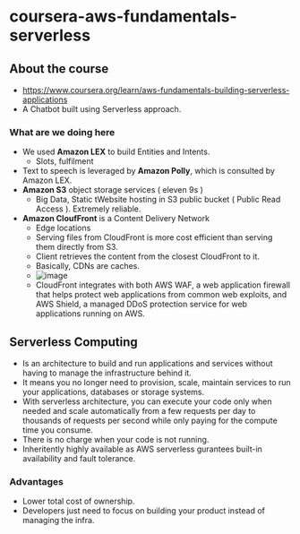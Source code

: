 # coursera-aws-fundamentals-serverless

## About the course
- https://www.coursera.org/learn/aws-fundamentals-building-serverless-applications
- A Chatbot built using Serverless approach.
### What are we doing here
- We used **Amazon LEX** to build Entities and Intents.
  - Slots, fulfilment
- Text to speech is leveraged by **Amazon Polly**, which is consulted by Amazon LEX.
- **Amazon S3** object storage services ( eleven 9s )
  - Big Data, Static tWebsite hosting in S3 public bucket ( Public Read Access ). Extremely reliable.
- **Amazon CloufFront** is a Content Delivery Network
  - Edge locations
  - Serving files from CloudFront is more cost efficient than serving them directly from S3.
  - Client retrieves the content from the closest CloudFront to it.
  - Basically, CDNs are caches.
  - ![image](https://user-images.githubusercontent.com/42272776/124812536-5c76d900-df81-11eb-85de-04587380ccc1.png)
  - CloudFront integrates with both AWS WAF, a web application firewall that helps protect web applications from common web exploits, and AWS Shield, a managed DDoS protection service for web applications running on AWS.


## Serverless Computing
- Is an architecture to build and run applications and services without having to manage the infrastructure behind it.
- It means you no longer need to provision, scale, maintain services to run your applications, databases or storage systems.
- With serverless architecture, you can execute your code only when needed and scale automatically from a few requests per day to thousands of requests per second while only
paying for the compute time you consume.
- There is no charge when your code is not running.
- Inheritently highly available as AWS serverless gurantees built-in availability and fault tolerance.
### Advantages
- Lower total cost of ownership.
- Developers just need to focus on building your product instead of managing the infra.

